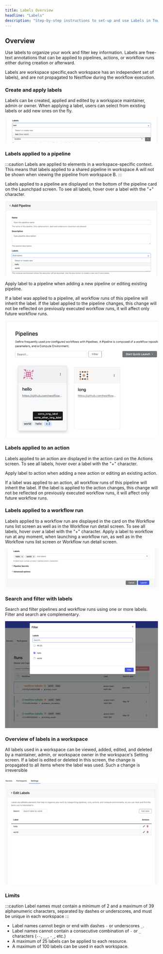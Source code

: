 ```yaml
---
title: Labels Overview
headline: "Labels"
description: "Step-by-step instructions to set-up and use Labels in Tower."
---
```


## Overview

Use labels to organize your work and filter key information. Labels are free-text annotations that can be applied to pipelines, actions, or workflow runs either during creation or afterward.

Labels are workspace specific,each workspace has an independent set of labels), and are not propagated to Nextflow during the workflow execution.

### Create and apply labels

Labels can be created, applied and edited by a workspace maintainer, admin or owner. When applying a label, users can select from existing labels or add new ones on the fly.

![](./_images/new_label.png)

### Labels applied to a pipeline

:::caution
Labels are applied to elements in a workspace-specific context. This means that labels applied to a shared pipeline in workspace A will not be shown when viewing the pipeline from workspace B.
:::

Labels applied to a pipeline are displayed on the bottom of the pipeline card on the Launchpad screen. To see all labels, hover over a label with the "+" character.

![](./_images/pipeline_labels.png)

Apply label to a pipeline when adding a new pipeline or editing existing pipeline.

If a label was applied to a pipeline, all workflow runs of this pipeline will inherit the label. If the label applied to the pipeline changes, this change will not be reflected on previously executed workflow runs, it will affect only future workflow runs.

![](./_images/launchpad_labels.png)

### Labels applied to an action

Labels applied to an action are displayed in the action card on the Actions screen. To see all labels, hover over a label with the "+" character.

Apply label to action when adding a new action or editing an existing action.

If a label was applied to an action, all workflow runs of this pipeline will inherit the label. If the label is applied to the action changes, this change will not be reflected on previously executed workflow runs, it will affect only future workflow runs.

### Labels applied to a workflow run

Labels applied to a workflow run are displayed in the card on the Workflow runs list screen as well as in the Workflow run detail screen. To see all labels, hover over a label with the "+" character.
Apply a label to workflow run at any moment, when launching a workflow run, as well as in the Workflow runs list screen or Workflow run detail screen.

![](./_images/launch_labels.png)

### Search and filter with labels
Search and filter pipelines and workflow runs using one or more labels.
Filter and search are complementary.

![](./_images/filter_labels.png)

### Overview of labels in a workspace

All labels used in a workspace can be viewed, added, edited, and deleted by a maintainer, admin, or workspace owner in the workspace's Setting screen.
If a label is edited or deleted in this screen, the change is propagated to all items where the label was used. Such a change is irreversible

![](./_images/label_management.png)

### Limits

:::caution
Label names must contain a minimum of 2 and a maximum of 39 alphanumeric characters, separated by dashes or underscores, and must be unique in each workspace
:::

- Label names cannot begin or end with dashes `-` or underscores `_`.
- Label names cannot contain a consecutive combination of `-` or `_` characters (`--`, `__`, `-_`, etc.)
- A maximum of 25 labels can be applied to each resource.
- A maximum of 100 labels can be used in each workspace.
